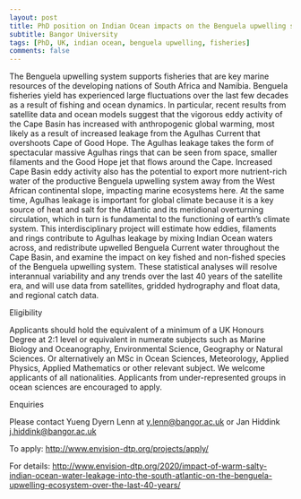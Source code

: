 ```yaml
---
layout: post
title: PhD position on Indian Ocean impacts on the Benguela upwelling system (Bangor, UK)
subtitle: Bangor University
tags: [PhD, UK, indian ocean, benguela upwelling, fisheries]
comments: false
---
```

The Benguela upwelling system supports fisheries that are key marine resources of the developing nations of South Africa and Namibia.  Benguela fisheries yield has experienced large fluctuations over the last few decades as a result of fishing and ocean dynamics.  In particular, recent results from satellite data and ocean models suggest that the vigorous eddy activity of the Cape Basin has increased with anthropogenic global warming, most likely as a result of increased leakage from the Agulhas Current that overshoots Cape of Good Hope.  The Agulhas leakage takes the form of spectacular massive Agulhas rings that can be seen from space, smaller filaments and the Good Hope jet that flows around the Cape.  Increased Cape Basin eddy activity also has the potential to export more nutrient-rich water of the productive Benguela upwelling system away from the West African continental slope, impacting marine ecosystems here.  At the same time, Agulhas leakage is important for global climate because it is a key source of heat and salt for the Atlantic and its meridional overturning circulation, which in turn is fundamental to the functioning of earth’s climate system.  This interdisciplinary project will estimate how eddies, filaments and rings contribute to  Agulhas leakage by mixing Indian Ocean waters across, and redistribute upwelled Benguela Current water throughout the Cape Basin, and examine the impact on key fished and non-fished species of the Benguela upwelling system. These statistical analyses will resolve interannual variability and any trends over the last 40 years of the satellite era, and will use data from satellites, gridded hydrography and float data, and regional catch data.

Eligibility

Applicants should hold the equivalent of a minimum of a UK Honours Degree at 2:1 level or equivalent in numerate subjects such as Marine Biology and Oceanography, Environmental Science, Geography or Natural Sciences.  Or alternatively an MSc in Ocean Sciences, Meteorology, Applied Physics, Applied Mathematics or other relevant subject.   We welcome applicants of all nationalities.  Applicants from under-represented groups in ocean sciences are encouraged to apply.

Enquiries

Please contact Yueng Dyern Lenn at y.lenn@bangor.ac.uk or Jan Hiddink j.hiddink@bangor.ac.uk

To apply: http://www.envision-dtp.org/projects/apply/

For details: http://www.envision-dtp.org/2020/impact-of-warm-salty-indian-ocean-water-leakage-into-the-south-atlantic-on-the-benguela-upwelling-ecosystem-over-the-last-40-years/
